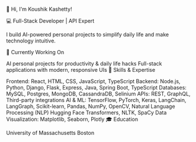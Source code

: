 👋 Hi, I'm Koushik Kashetty!

💻 Full-Stack Developer | API Expert

I build AI-powered personal projects to simplify daily life and make technology intuitive.

🔭 Currently Working On

AI personal projects for productivity & daily life hacks
Full-stack applications with modern, responsive UIs
🌱 Skills & Expertise

Frontend: React, HTML, CSS, JavaScript, TypeScript
Backend: Node.js, Python, Django, Flask, Express, Java, Spring Boot, TypeScript
Databases: MySQL, Postgres, MongoDB, CassandraDB, Selinium
APIs: REST, GraphQL, Third-party integrations
AI & ML: TensorFlow, PyTorch, Keras, LangChain, LangGraph, Scikit-learn, Pandas, NumPy, OpenCV, Natural Language Processing (NLP) Hugging Face Transformers, NLTK, SpaCy
Data Visualization: Matplotlib, Seaborn, Plotly
🎓 Education

University of Massachusetts Boston
